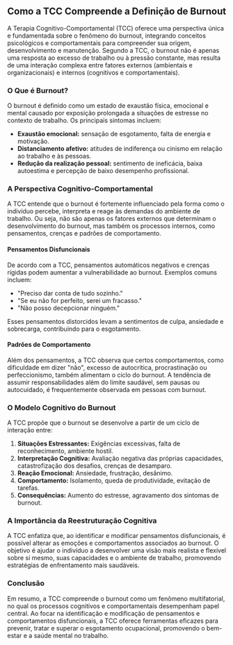 
## Como a TCC Compreende a Definição de Burnout

A Terapia Cognitivo-Comportamental (TCC) oferece uma perspectiva única e fundamentada sobre o fenômeno do burnout, integrando conceitos psicológicos e comportamentais para compreender sua origem, desenvolvimento e manutenção. Segundo a TCC, o burnout não é apenas uma resposta ao excesso de trabalho ou à pressão constante, mas resulta de uma interação complexa entre fatores externos (ambientais e organizacionais) e internos (cognitivos e comportamentais).

### O Que é Burnout?

O burnout é definido como um estado de exaustão física, emocional e mental causado por exposição prolongada a situações de estresse no contexto de trabalho. Os principais sintomas incluem:

- **Exaustão emocional:** sensação de esgotamento, falta de energia e motivação.
- **Distanciamento afetivo:** atitudes de indiferença ou cinismo em relação ao trabalho e às pessoas.
- **Redução da realização pessoal:** sentimento de ineficácia, baixa autoestima e percepção de baixo desempenho profissional.

### A Perspectiva Cognitivo-Comportamental

A TCC entende que o burnout é fortemente influenciado pela forma como o indivíduo percebe, interpreta e reage às demandas do ambiente de trabalho. Ou seja, não são apenas os fatores externos que determinam o desenvolvimento do burnout, mas também os processos internos, como pensamentos, crenças e padrões de comportamento.

#### Pensamentos Disfuncionais

De acordo com a TCC, pensamentos automáticos negativos e crenças rígidas podem aumentar a vulnerabilidade ao burnout. Exemplos comuns incluem:

- "Preciso dar conta de tudo sozinho."
- "Se eu não for perfeito, serei um fracasso."
- "Não posso decepcionar ninguém."

Esses pensamentos distorcidos levam a sentimentos de culpa, ansiedade e sobrecarga, contribuindo para o esgotamento.

#### Padrões de Comportamento

Além dos pensamentos, a TCC observa que certos comportamentos, como dificuldade em dizer "não", excesso de autocrítica, procrastinação ou perfeccionismo, também alimentam o ciclo do burnout. A tendência de assumir responsabilidades além do limite saudável, sem pausas ou autocuidado, é frequentemente observada em pessoas com burnout.

### O Modelo Cognitivo do Burnout

A TCC propõe que o burnout se desenvolve a partir de um ciclo de interação entre:

1. **Situações Estressantes:** Exigências excessivas, falta de reconhecimento, ambiente hostil.
2. **Interpretação Cognitiva:** Avaliação negativa das próprias capacidades, catastrofização dos desafios, crenças de desamparo.
3. **Reação Emocional:** Ansiedade, frustração, desânimo.
4. **Comportamento:** Isolamento, queda de produtividade, evitação de tarefas.
5. **Consequências:** Aumento do estresse, agravamento dos sintomas de burnout.

### A Importância da Reestruturação Cognitiva

A TCC enfatiza que, ao identificar e modificar pensamentos disfuncionais, é possível alterar as emoções e comportamentos associados ao burnout. O objetivo é ajudar o indivíduo a desenvolver uma visão mais realista e flexível sobre si mesmo, suas capacidades e o ambiente de trabalho, promovendo estratégias de enfrentamento mais saudáveis.

### Conclusão

Em resumo, a TCC compreende o burnout como um fenômeno multifatorial, no qual os processos cognitivos e comportamentais desempenham papel central. Ao focar na identificação e modificação de pensamentos e comportamentos disfuncionais, a TCC oferece ferramentas eficazes para prevenir, tratar e superar o esgotamento ocupacional, promovendo o bem-estar e a saúde mental no trabalho.
```
